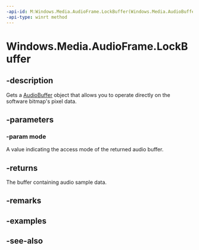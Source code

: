 ```yaml
---
-api-id: M:Windows.Media.AudioFrame.LockBuffer(Windows.Media.AudioBufferAccessMode)
-api-type: winrt method
---
```


<!-- Method syntax
public Windows.Media.AudioBuffer LockBuffer(Windows.Media.AudioBufferAccessMode mode)
-->

# Windows.Media.AudioFrame.LockBuffer

## -description
Gets a [AudioBuffer](audiobuffer.md) object that allows you to operate directly on the software bitmap's pixel data.

## -parameters
### -param mode
A value indicating the access mode of the returned audio buffer.

## -returns
The buffer containing audio sample data.

## -remarks

## -examples

## -see-also
